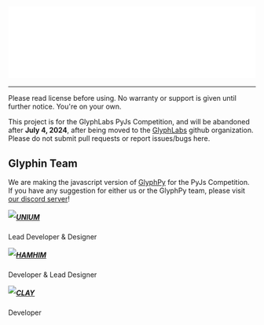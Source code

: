![glpyh](https://raw.githubusercontent.com/Clickette/Glyphin/main/assets/banner.svg)

---

Please read license before using. No warranty or support is given until further notice. You're on your own.  

This project is for the GlyphLabs PyJs Competition, and will be abandoned after **July 4, 2024**, after being
moved to the [GlyphLabs](https://github.com/GlyphLabs) github organization. Please do not submit pull requests 
or report issues/bugs here.

## Glyphin Team
We are making the javascript version of [GlyphPy](https://github.com/GlyphLabs/Glyph-PY) for the PyJs Competition. If
you have any suggestion for either us or the GlyphPy team, please visit [our discord server](https://discord.gg/Svd4jUsC)!

<img align="left" src="https://avatars.githubusercontent.com/u/81354905?s=70">

##### [UNIUM](https://github.com/theunium)

Lead Developer & Designer

<img align="left" src="https://avatars.githubusercontent.com/u/110255725?s=70">

##### [HAMHIM](https://github.com/hamhimstudio)

Developer & Lead Designer

<img align="left" src="https://avatars.githubusercontent.com/u/71360210?s=70">

##### [CLAY](https://github.com/claytontdm)

Developer
